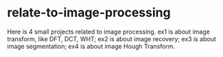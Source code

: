 # relate-to-image-processing
Here is 4 small projects related to image processing.
ex1 is about image transform, like DFT, DCT, WHT;
ex2 is about image recovery;
ex3 is about image segmentation;
ex4 is about image Hough Transform.
